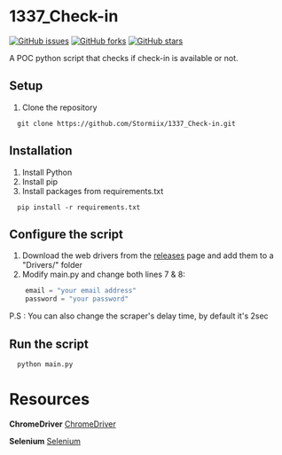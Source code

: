 # 1337_Check-in

[![GitHub issues](https://img.shields.io/github/issues/Stormiix/1337_Check-in.svg?style=flat-square)](https://github.com/Stormiix/1337_Check-in/issues)
[![GitHub forks](https://img.shields.io/github/forks/Stormiix/1337_Check-in.svg?style=flat-square)](https://github.com/Stormiix/1337_Check-in/network)
[![GitHub stars](https://img.shields.io/github/stars/Stormiix/1337_Check-in.svg?style=flat-square)](https://github.com/Stormiix/1337_Check-in/stargazers)

A POC python script that checks if check-in is available or not.
## Setup

1. Clone the repository

```
  git clone https://github.com/Stormiix/1337_Check-in.git
```

## Installation

1. Install Python
2. Install pip
3. Install packages from requirements.txt

```
  pip install -r requirements.txt
```

## Configure the script

1. Download the web drivers from the [releases](https://github.com/Stormiix/1337_Check-in/releases) page and add them to a "Drivers/" folder
2. Modify main.py and change both lines 7 & 8:

```python
    email = "your email address"
    password = "your password"
```
P.S : You can also change the scraper's delay time, by default it's 2sec

## Run the script

```
  python main.py
```
  
# Resources
**ChromeDriver**
[ChromeDriver](https://sites.google.com/a/chromium.org/chromedriver/)

**Selenium**
[Selenium](http://www.seleniumhq.org/)<br>

